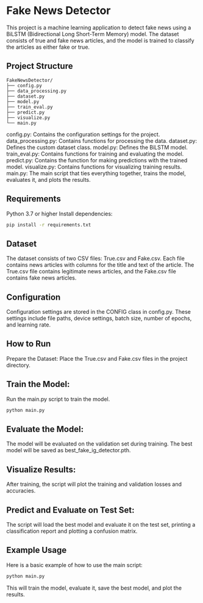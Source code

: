 # Fake News Detector

This project is a machine learning application to detect fake news using a BiLSTM (Bidirectional Long Short-Term Memory) model. The dataset consists of true and fake news articles, and the model is trained to classify the articles as either fake or true.

## Project Structure

```plantext
FakeNewsDetector/
├── config.py
├── data_processing.py
├── dataset.py
├── model.py
├── train_eval.py
├── predict.py
├── visualize.py
└── main.py
```

config.py: Contains the configuration settings for the project.
data_processing.py: Contains functions for processing the data.
dataset.py: Defines the custom dataset class.
model.py: Defines the BiLSTM model.
train_eval.py: Contains functions for training and evaluating the model.
predict.py: Contains the function for making predictions with the trained model.
visualize.py: Contains functions for visualizing training results.
main.py: The main script that ties everything together, trains the model, evaluates it, and plots the results.

## Requirements

Python 3.7 or higher
Install dependencies:

```bash
pip install -r requirements.txt
```

## Dataset

The dataset consists of two CSV files: True.csv and Fake.csv. Each file contains news articles with columns for the title and text of the article. The True.csv file contains legitimate news articles, and the Fake.csv file contains fake news articles.

## Configuration

Configuration settings are stored in the CONFIG class in config.py. These settings include file paths, device settings, batch size, number of epochs, and learning rate.

## How to Run

Prepare the Dataset: Place the True.csv and Fake.csv files in the project directory.

## Train the Model:

Run the main.py script to train the model.

```bash
python main.py
```

## Evaluate the Model:

The model will be evaluated on the validation set during training. The best model will be saved as best_fake_ig_detector.pth.

## Visualize Results:

After training, the script will plot the training and validation losses and accuracies.

## Predict and Evaluate on Test Set:

The script will load the best model and evaluate it on the test set, printing a classification report and plotting a confusion matrix.

## Example Usage

Here is a basic example of how to use the main script:

```bash
python main.py
```

This will train the model, evaluate it, save the best model, and plot the results.
